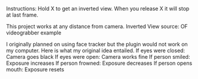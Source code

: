 Instructions:
Hold X to get an inverted view. When you release X it will stop at last frame.

This project works at any distance from camera.
Inverted View source: OF videograbber example

I originally planned on using face tracker but the plugin would not work on my computer.
Here is what my original idea entailed.
If eyes were closed: Camera goes black
If eyes were open: Camera works fine
If person smiled: Exposure increases
If person frowned: Exposure decreases
If person opens mouth: Exposure resets

